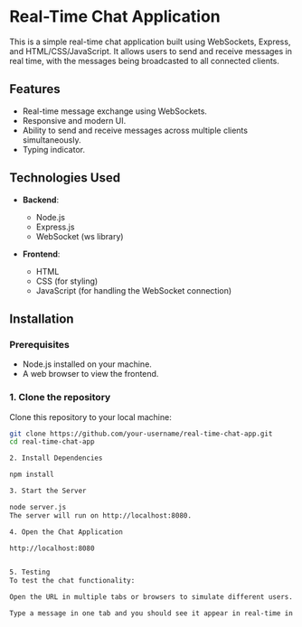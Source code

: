 # Real-Time Chat Application

This is a simple real-time chat application built using WebSockets, Express, and HTML/CSS/JavaScript. It allows users to send and receive messages in real time, with the messages being broadcasted to all connected clients.

## Features

- Real-time message exchange using WebSockets.
- Responsive and modern UI.
- Ability to send and receive messages across multiple clients simultaneously.
- Typing indicator.

## Technologies Used

- **Backend**: 
  - Node.js
  - Express.js
  - WebSocket (ws library)
  
- **Frontend**:
  - HTML
  - CSS (for styling)
  - JavaScript (for handling the WebSocket connection)

## Installation

### Prerequisites
- Node.js installed on your machine.
- A web browser to view the frontend.

### 1. Clone the repository
Clone this repository to your local machine:

```bash
git clone https://github.com/your-username/real-time-chat-app.git
cd real-time-chat-app

2. Install Dependencies

npm install

3. Start the Server

node server.js
The server will run on http://localhost:8080.

4. Open the Chat Application

http://localhost:8080


5. Testing
To test the chat functionality:

Open the URL in multiple tabs or browsers to simulate different users.

Type a message in one tab and you should see it appear in real-time in all other tabs.